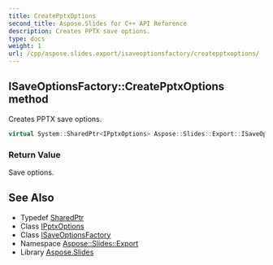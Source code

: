```yaml
---
title: CreatePptxOptions
second_title: Aspose.Slides for C++ API Reference
description: Creates PPTX save options.
type: docs
weight: 1
url: /cpp/aspose.slides.export/isaveoptionsfactory/createpptxoptions/
---
```

## ISaveOptionsFactory::CreatePptxOptions method


Creates PPTX save options.

```cpp
virtual System::SharedPtr<IPptxOptions> Aspose::Slides::Export::ISaveOptionsFactory::CreatePptxOptions()=0
```


### Return Value

Save options.

## See Also

* Typedef [SharedPtr](../../../system/sharedptr/)
* Class [IPptxOptions](../../ipptxoptions/)
* Class [ISaveOptionsFactory](../)
* Namespace [Aspose::Slides::Export](../../)
* Library [Aspose.Slides](../../../)

